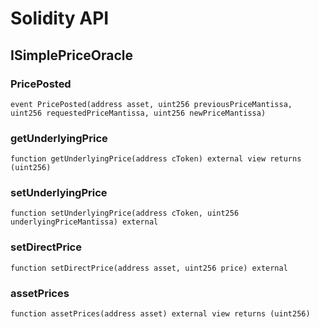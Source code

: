 # Solidity API

## ISimplePriceOracle

### PricePosted

```solidity
event PricePosted(address asset, uint256 previousPriceMantissa, uint256 requestedPriceMantissa, uint256 newPriceMantissa)
```

### getUnderlyingPrice

```solidity
function getUnderlyingPrice(address cToken) external view returns (uint256)
```

### setUnderlyingPrice

```solidity
function setUnderlyingPrice(address cToken, uint256 underlyingPriceMantissa) external
```

### setDirectPrice

```solidity
function setDirectPrice(address asset, uint256 price) external
```

### assetPrices

```solidity
function assetPrices(address asset) external view returns (uint256)
```

